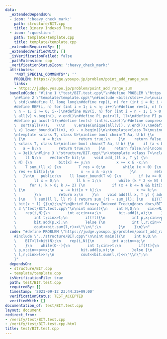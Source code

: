 ```yaml
---
data:
  _extendedDependsOn:
  - icon: ':heavy_check_mark:'
    path: structure/BIT.cpp
    title: Binary Indexed Tree
  - icon: ':question:'
    path: template/template.cpp
    title: template/template.cpp
  _extendedRequiredBy: []
  _extendedVerifiedWith: []
  _isVerificationFailed: false
  _pathExtension: cpp
  _verificationStatusIcon: ':heavy_check_mark:'
  attributes:
    '*NOT_SPECIAL_COMMENTS*': ''
    PROBLEM: https://judge.yosupo.jp/problem/point_add_range_sum
    links:
    - https://judge.yosupo.jp/problem/point_add_range_sum
  bundledCode: "#line 1 \"test/BIT.test.cpp\"\n#define PROBLEM \"https://judge.yosupo.jp/problem/point_add_range_sum\"\
    \n#line 2 \"template/template.cpp\"\n#include <bits/stdc++.h>\nusing namespace\
    \ std;\n#define ll long long\n#define rep(i, n) for (int i = 0; i < n; i++)\n\
    #define REP(i, n) for (int i = 1; i < n; i++)\n#define rev(i, n) for (int i =\
    \ n - 1; i >= 0; i--)\n#define REV(i, n) for (int i = n - 1; i > 0; i--)\n#define\
    \ all(v) v.begin(), v.end()\n#define PL pair<ll, ll>\n#define PI pair<int, int>\n\
    #define pi acos(-1)\n#define len(s) (int)s.size()\n#define compress(v) \\\n  \
    \  sort(all(v));   \\\n    v.erase(unique(all(v)), v.end());\n#define comid(v,\
    \ x) lower_bound(all(v), x) - v.begin()\n\ntemplate<class T>\nusing prique=priority_queue<T,vector<T>,greater<>>;\n\
    \ntemplate <class T, class U>\ninline bool chmin(T &a, U b) {\n    if (a > b)\
    \ {\n        a = b;\n        return true;\n    }\n    return false;\n}\ntemplate\
    \ <class T, class U>\ninline bool chmax(T &a, U b) {\n    if (a < b) {\n     \
    \   a = b;\n        return true;\n    }\n    return false;\n}\nconstexpr ll inf\
    \ = 3e18;\n#line 3 \"structure/BIT.cpp\"\n\ntemplate <class T>\nclass BIT {\n\
    \    ll N;\n    vector<T> bit;\n    void add_(ll x, T y) {\n        while (x <=\
    \ N) {\n            bit[x] += y;\n            x += x & -x;\n        }\n    }\n\
    \    T sum_(ll x) {\n        T res = 0;\n        while (x > 0) {\n           \
    \ res += bit[x];\n            x -= x & -x;\n        }\n        return res;\n \
    \   }\n\n   public:\n    ll lower_bound(T w) {\n        if (w <= 0) return -1;\n\
    \        ll x = 0;\n        ll k = 1;\n        while (k * 2 <= N) k *= 2;\n  \
    \      for (; k > 0; k /= 2) {\n            if (x + k <= N && bit[x + k] < w)\
    \ {\n                w -= bit[x + k];\n                x += k;\n            }\n\
    \        }\n        return x;\n    }\n    void add(ll x, T y) { add_(x + 1, y);\
    \ }\n    T sum(ll l, ll r) { return sum_(r) - sum_(l); }\n    BIT(ll x) : N(x),\
    \ bit(x + 1) {}\n};\n/*\n@brief Binary Indexed Tree\n@docs docs/BIT.md\n*/\n#line\
    \ 3 \"test/BIT.test.cpp\"\n\nint main(){\n    int N,Q;\n    cin>>N>>Q;\n    BIT<ll>bit(N);\n\
    \    rep(i,N){\n        int a;cin>>a;\n        bit.add(i,a);\n    }\n    while(Q--){\n\
    \        int t;cin>>t;\n        if(!t){\n            int p,x;cin>>p>>x;\n    \
    \        bit.add(p,x);\n        }else {\n            int l,r;cin>>l>>r;\n    \
    \        cout<<bit.sum(l,r)<<\"\\n\";\n        }\n    }\n}\n"
  code: "#define PROBLEM \"https://judge.yosupo.jp/problem/point_add_range_sum\"\n\
    #include \"../structure/BIT.cpp\"\n\nint main(){\n    int N,Q;\n    cin>>N>>Q;\n\
    \    BIT<ll>bit(N);\n    rep(i,N){\n        int a;cin>>a;\n        bit.add(i,a);\n\
    \    }\n    while(Q--){\n        int t;cin>>t;\n        if(!t){\n            int\
    \ p,x;cin>>p>>x;\n            bit.add(p,x);\n        }else {\n            int\
    \ l,r;cin>>l>>r;\n            cout<<bit.sum(l,r)<<\"\\n\";\n        }\n    }\n\
    }"
  dependsOn:
  - structure/BIT.cpp
  - template/template.cpp
  isVerificationFile: true
  path: test/BIT.test.cpp
  requiredBy: []
  timestamp: '2021-09-12 23:44:25+09:00'
  verificationStatus: TEST_ACCEPTED
  verifiedWith: []
documentation_of: test/BIT.test.cpp
layout: document
redirect_from:
- /verify/test/BIT.test.cpp
- /verify/test/BIT.test.cpp.html
title: test/BIT.test.cpp
---
```

